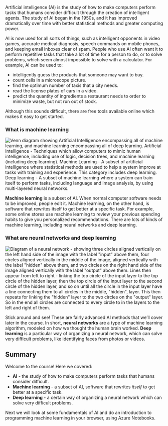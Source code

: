 Artificial intelligence (AI) is the study of how to make computers perform tasks that humans consider difficult through the creation of intelligent agents. The study of AI began in the 1950s, and it has improved dramatically over time with better statistical methods and greater computing power. 

AI is now used for all sorts of things, such as intelligent opponents in video games, accurate medical diagnosis, speech commands on mobile phones, and keeping email inboxes clear of spam. People who use AI often want it to perform repetitive tasks that take a lot of time for a person to do, or to solve problems, which seem almost impossible to solve with a calculator. For example, AI can be used to:

* intelligently guess the products that someone may want to buy.
* count cells in a microscope picture.
* find the optimum number of taxis that a city needs.
* read the license plates of cars in a video.
* predict the quantity of ingredients a restaurant needs to order to minimize waste, but not run out of stock.

Although this sounds difficult, there are free tools available online which makes it easy to get started.

### What is machine learning

![Venn diagram showing Artificial Intelligence encompassing all of machine learning, and machine learning encompassing all of deep learning. Artificial Intelligence - Techniques which allow computers to mimic human intelligence, including use of logic, decision trees, and machine learning (including deep learning). Machine Learning - A subset of artificial intelligence where statistical methods are used to help a system improve at tasks with training and experience. This category includes deep learning. Deep learning - A subset of machine learning where a system can train itself to perform tasks, including language and image analysis, by using multi-layered neural networks.](../media/1-1-a.png)

__Machine learning__ is a subset of AI. When normal computer software needs to be improved, people edit it. Machine learning, on the other hand, is software that rewrites itself to get better at a specific task. For example, some online stores use machine learning to review your previous spending habits to give you personalized recommendations. There are lots of kinds of machine learning, including neural networks and deep learning.

### What are neural networks and deep learning

![Diagram of a neural network - showing three circles aligned vertically on the left hand side of the image with the label "input" above them, four circles aligned vertically in the middle of the image, aligned vertically with the label "hidden" above them, and two circles on the right hand side of the image aligned vertically with the label "output" above them. Lines then appear from left to right - linking the top circle of the input layer to the top circle of the hidden layer, then the top circle of the input layer to the second circle of the hidden layer, and so on until all the circle in the input layer have a line connecting them to all circles in the middle, "hidden", layer. This then repeats for linking the "hidden" layer to the two circles on the "output" layer. So in the end all circles are connected to every circle to in the layers to the left and right of them.](../media/1-1-b.gif)

Stick around and see! These are fairly advanced AI methods that we’ll cover later in the course. In short, __neural networks__ are a type of machine learning algorithm, modeled on how we thought the human brain worked. __Deep learning__ is a particular way of organizing a neural network, which can solve very difficult problems, like identifying faces from photos or videos.

## Summary

Welcome to the course! Here we covered:

* __AI__ - the study of how to make computers perform tasks that humans consider difficult.
* __Machine learning__ - a subset of AI, software that rewrites *itself* to get better at a specific task.
* __Deep learning__ - a certain way of organizing a neural network which can solve very difficult problems.

Next we will look at some fundamentals of AI and do an introduction to programming machine learning in your browser, using Azure Notebooks.